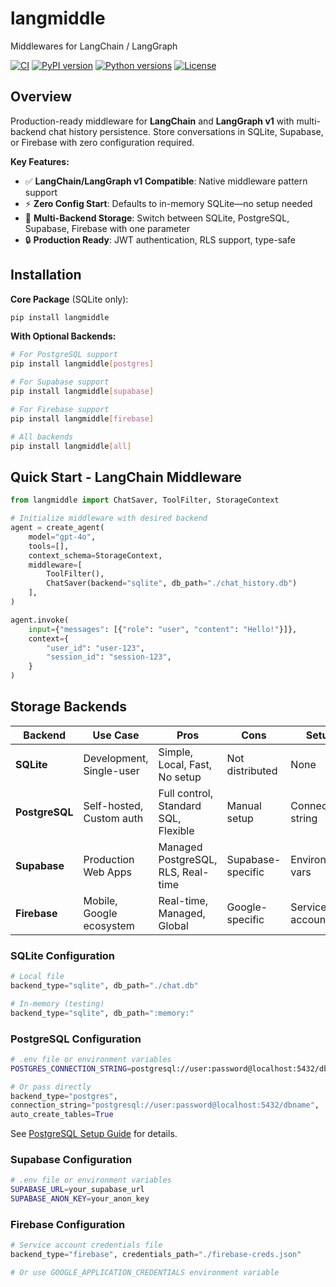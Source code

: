 # langmiddle

Middlewares for LangChain / LangGraph

[![CI](https://github.com/alpha-xone/langmiddle/actions/workflows/ci.yml/badge.svg)](https://github.com/alpha-xone/langmiddle/actions/workflows/ci.yml)
[![PyPI version](https://badge.fury.io/py/langmiddle.svg)](https://badge.fury.io/py/langmiddle)
[![Python versions](https://img.shields.io/pypi/pyversions/langmiddle.svg)](https://pypi.org/project/langmiddle/)
[![License](https://img.shields.io/github/license/alpha-xone/langmiddle.svg)](https://github.com/alpha-xone/langmiddle/blob/main/LICENSE)

## Overview

Production-ready middleware for **LangChain** and **LangGraph v1** with multi-backend chat history persistence. Store conversations in SQLite, Supabase, or Firebase with zero configuration required.

**Key Features:**
- ✅ **LangChain/LangGraph v1 Compatible**: Native middleware pattern support
- ⚡ **Zero Config Start**: Defaults to in-memory SQLite—no setup needed
- 🔄 **Multi-Backend Storage**: Switch between SQLite, PostgreSQL, Supabase, Firebase with one parameter
- 🔒 **Production Ready**: JWT authentication, RLS support, type-safe

## Installation

**Core Package** (SQLite only):
```bash
pip install langmiddle
```

**With Optional Backends:**
```bash
# For PostgreSQL support
pip install langmiddle[postgres]

# For Supabase support
pip install langmiddle[supabase]

# For Firebase support
pip install langmiddle[firebase]

# All backends
pip install langmiddle[all]
```

## Quick Start - LangChain Middleware

```python
from langmiddle import ChatSaver, ToolFilter, StorageContext

# Initialize middleware with desired backend
agent = create_agent(
    model="gpt-4o",
    tools=[],
    context_schema=StorageContext,
    middleware=[
        ToolFilter(),
        ChatSaver(backend="sqlite", db_path="./chat_history.db")
    ],
)

agent.invoke(
    input={"messages": [{"role": "user", "content": "Hello!"}]},
    context={
        "user_id": "user-123",
        "session_id": "session-123",
    }
)
```

## Storage Backends

| Backend  | Use Case | Pros | Cons | Setup |
|----------|----------|------|------|-------|
| **SQLite** | Development, Single-user | Simple, Local, Fast, No setup | Not distributed | None |
| **PostgreSQL** | Self-hosted, Custom auth | Full control, Standard SQL, Flexible | Manual setup | Connection string |
| **Supabase** | Production Web Apps | Managed PostgreSQL, RLS, Real-time | Supabase-specific | Environment vars |
| **Firebase** | Mobile, Google ecosystem | Real-time, Managed, Global | Google-specific | Service account |

### SQLite Configuration

```python
# Local file
backend_type="sqlite", db_path="./chat.db"

# In-memory (testing)
backend_type="sqlite", db_path=":memory:"
```

### PostgreSQL Configuration

```bash
# .env file or environment variables
POSTGRES_CONNECTION_STRING=postgresql://user:password@localhost:5432/dbname
```

```python
# Or pass directly
backend_type="postgres",
connection_string="postgresql://user:password@localhost:5432/dbname",
auto_create_tables=True
```

See [PostgreSQL Setup Guide](docs/POSTGRES_SETUP.md) for details.

### Supabase Configuration

```bash
# .env file or environment variables
SUPABASE_URL=your_supabase_url
SUPABASE_ANON_KEY=your_anon_key
```

### Firebase Configuration

```python
# Service account credentials file
backend_type="firebase", credentials_path="./firebase-creds.json"

# Or use GOOGLE_APPLICATION_CREDENTIALS environment variable
```
